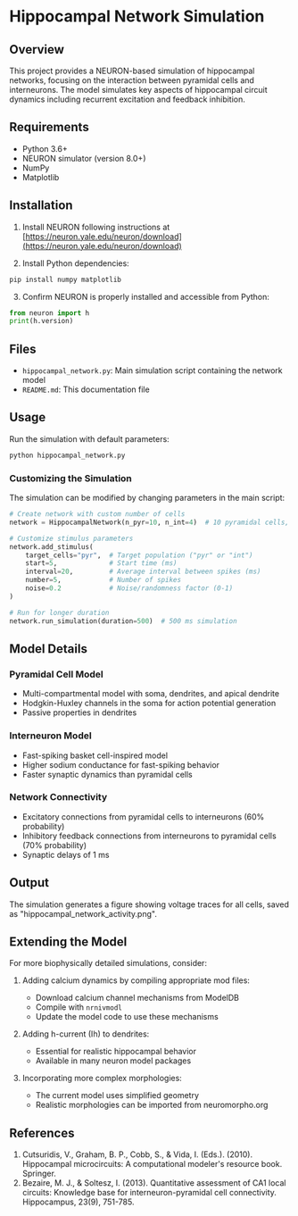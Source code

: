 # Hippocampal Network Simulation

## Overview
This project provides a NEURON-based simulation of hippocampal networks, focusing on the interaction between pyramidal cells and interneurons. The model simulates key aspects of hippocampal circuit dynamics including recurrent excitation and feedback inhibition.

## Requirements
- Python 3.6+
- NEURON simulator (version 8.0+)
- NumPy
- Matplotlib

## Installation

1. Install NEURON following instructions at [https://neuron.yale.edu/neuron/download](https://neuron.yale.edu/neuron/download)

2. Install Python dependencies:
```bash
pip install numpy matplotlib
```

3. Confirm NEURON is properly installed and accessible from Python:
```python
from neuron import h
print(h.version)
```

## Files
- `hippocampal_network.py`: Main simulation script containing the network model
- `README.md`: This documentation file

## Usage

Run the simulation with default parameters:
```bash
python hippocampal_network.py
```

### Customizing the Simulation

The simulation can be modified by changing parameters in the main script:

```python
# Create network with custom number of cells
network = HippocampalNetwork(n_pyr=10, n_int=4)  # 10 pyramidal cells, 4 interneurons

# Customize stimulus parameters
network.add_stimulus(
    target_cells="pyr",  # Target population ("pyr" or "int")
    start=5,             # Start time (ms)
    interval=20,         # Average interval between spikes (ms)
    number=5,            # Number of spikes
    noise=0.2            # Noise/randomness factor (0-1)
)

# Run for longer duration
network.run_simulation(duration=500)  # 500 ms simulation
```

## Model Details

### Pyramidal Cell Model
- Multi-compartmental model with soma, dendrites, and apical dendrite
- Hodgkin-Huxley channels in the soma for action potential generation
- Passive properties in dendrites

### Interneuron Model
- Fast-spiking basket cell-inspired model
- Higher sodium conductance for fast-spiking behavior
- Faster synaptic dynamics than pyramidal cells

### Network Connectivity
- Excitatory connections from pyramidal cells to interneurons (60% probability)
- Inhibitory feedback connections from interneurons to pyramidal cells (70% probability)
- Synaptic delays of 1 ms

## Output
The simulation generates a figure showing voltage traces for all cells, saved as "hippocampal_network_activity.png".

## Extending the Model
For more biophysically detailed simulations, consider:

1. Adding calcium dynamics by compiling appropriate mod files:
   - Download calcium channel mechanisms from ModelDB
   - Compile with `nrnivmodl`
   - Update the model code to use these mechanisms

2. Adding h-current (Ih) to dendrites:
   - Essential for realistic hippocampal behavior
   - Available in many neuron model packages

3. Incorporating more complex morphologies:
   - The current model uses simplified geometry
   - Realistic morphologies can be imported from neuromorpho.org

## References
1. Cutsuridis, V., Graham, B. P., Cobb, S., & Vida, I. (Eds.). (2010). Hippocampal microcircuits: A computational modeler's resource book. Springer.
2. Bezaire, M. J., & Soltesz, I. (2013). Quantitative assessment of CA1 local circuits: Knowledge base for interneuron-pyramidal cell connectivity. Hippocampus, 23(9), 751-785.
